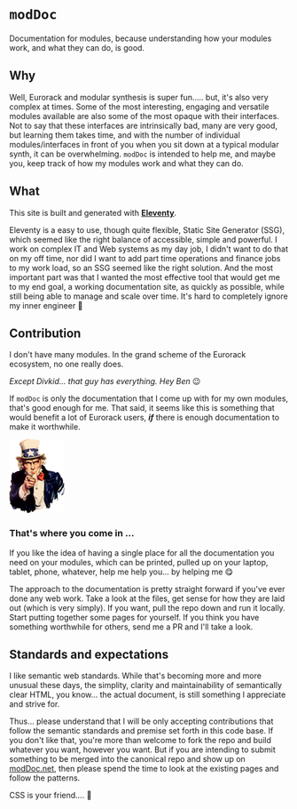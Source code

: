 # `modDoc`

Documentation for modules, because understanding how your modules work, and what they can do, is good.

## Why
Well, Eurorack and modular synthesis is super fun..... but, it's also very complex at times. Some of the most interesting, engaging and versatile modules available are also some of the most opaque with their interfaces. Not to say that these interfaces are intrinsically bad, many are very good, but learning them takes time, and with the number of individual modules/interfaces in front of you when you sit down at a typical modular synth, it can be overwhelming. `modDoc` is intended to help me, and maybe you, keep track of how my modules work and what they can do.

## What
This site is built and generated with **[Eleventy](https://www.11ty.dev/)**.

Eleventy is a easy to use, though quite flexible, Static Site Generator (SSG), which seemed like the right balance of accessible, simple and powerful. I work on complex IT and Web systems as my day job, I didn't want to do that on my off time, nor did I want to add part time operations and finance jobs to my work load, so an SSG seemed like the right solution. And the most important part was that I wanted the most effective tool that would get me to my end goal, a working documentation site, as quickly as possible, while still being able to manage and scale over time. It's hard to completely ignore my inner engineer 🤪

## Contribution
I don't have many modules. In the grand scheme of the Eurorack ecosystem, no one really does. 

*Except Divkid... that guy has everything. Hey Ben* 😉

If `modDoc` is only the documentation that I come up with for my own modules, that's good enough for me. That said, it seems like this is something that would benefit a lot of Eurorack users, ***if*** there is enough documentation to make it worthwhile. 

![](/uncle-sam.png)

### That's where you come in ...
If you like the idea of having a single place for all the documentation you need on your modules, which can be printed, pulled up on your laptop, tablet, phone, whatever, help me help you... by helping me 😋

The approach to the documentation is pretty straight forward if you've ever done any web work. Take a look at the files, get sense for how they are laid out (which is very simply). If you want, pull the repo down and run it locally. Start putting together some pages for yourself. If you think you have something worthwhile for others, send me a PR and I'll take a look.

## Standards and expectations
I like semantic web standards. While that's becoming more and more unusual these days, the simplity, clarity and maintainability of semantically clear HTML, you know... the actual document, is still something I appreciate and strive for.

Thus... please understand that I will be only accepting contributions that follow the semantic standards and premise set forth in this code base. If you don't like that, you're more than welcome to fork the repo and build whatever you want, however you want. But if you are intending to submit something to be merged into the canonical repo and show up on [modDoc.net](moddoc.net), then please spend the time to look at the existing pages and follow the patterns.

CSS is your friend.... 🙂
